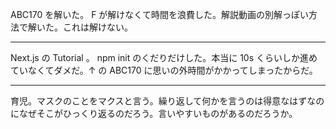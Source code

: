 ABC170 を解いた。 F が解けなくて時間を浪費した。解説動画の別解っぽい方法で解いた。これは解けない。

---

Next.js の Tutorial 。 npm init のくだりだけした。本当に 10s くらいしか進めていなくてダメだ。↑ の ABC170 に思いの外時間がかかってしまったからだ。

---

育児。マスクのことをマクスと言う。繰り返して何かを言うのは得意なはずなのになぜそこがひっくり返るのだろう。言いやすいものがあるのだろうか。
